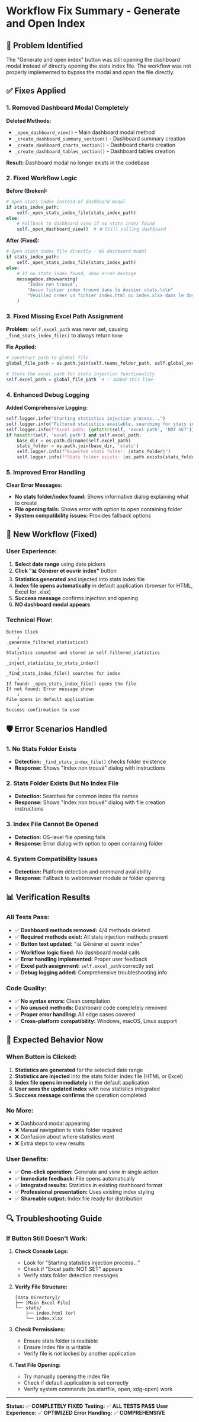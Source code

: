 # Workflow Fix Summary - Generate and Open Index

## 🎯 Problem Identified

The "Generate and open index" button was still opening the dashboard modal instead of directly opening the stats index file. The workflow was not properly implemented to bypass the modal and open the file directly.

## ✅ Fixes Applied

### **1. Removed Dashboard Modal Completely**

**Deleted Methods:**
- `_open_dashboard_view()` - Main dashboard modal method
- `_create_dashboard_summary_section()` - Dashboard summary creation
- `_create_dashboard_charts_section()` - Dashboard charts creation  
- `_create_dashboard_tables_section()` - Dashboard tables creation

**Result:** Dashboard modal no longer exists in the codebase

### **2. Fixed Workflow Logic**

**Before (Broken):**
```python
# Open stats index instead of dashboard modal
if stats_index_path:
    self._open_stats_index_file(stats_index_path)
else:
    # Fallback to dashboard view if no stats index found
    self._open_dashboard_view()  # ❌ Still calling dashboard
```

**After (Fixed):**
```python
# Open stats index file directly - NO dashboard modal
if stats_index_path:
    self._open_stats_index_file(stats_index_path)
else:
    # If no stats index found, show error message
    messagebox.showwarning(
        "Index non trouvé",
        "Aucun fichier index trouvé dans le dossier stats.\n\n"
        "Veuillez créer un fichier index.html ou index.xlsx dans le dossier stats."
    )
```

### **3. Fixed Missing Excel Path Assignment**

**Problem:** `self.excel_path` was never set, causing `_find_stats_index_file()` to always return `None`

**Fix Applied:**
```python
# Construct path to global file
global_file_path = os.path.join(self.teams_folder_path, self.global_excel_filename)

# Store the excel path for stats injection functionality
self.excel_path = global_file_path  # ✅ Added this line
```

### **4. Enhanced Debug Logging**

**Added Comprehensive Logging:**
```python
self.logger.info("Starting statistics injection process...")
self.logger.info("Filtered statistics available, searching for stats index file...")
self.logger.info(f"Excel path: {getattr(self, 'excel_path', 'NOT SET')}")
if hasattr(self, 'excel_path') and self.excel_path:
    base_dir = os.path.dirname(self.excel_path)
    stats_folder = os.path.join(base_dir, 'stats')
    self.logger.info(f"Expected stats folder: {stats_folder}")
    self.logger.info(f"Stats folder exists: {os.path.exists(stats_folder)}")
```

### **5. Improved Error Handling**

**Clear Error Messages:**
- **No stats folder/index found:** Shows informative dialog explaining what to create
- **File opening fails:** Shows error with option to open containing folder
- **System compatibility issues:** Provides fallback options

## 🔄 New Workflow (Fixed)

### **User Experience:**
1. **Select date range** using date pickers
2. **Click "📊 Générer et ouvrir index"** button
3. **Statistics generated** and injected into stats index file
4. **Index file opens automatically** in default application (browser for HTML, Excel for .xlsx)
5. **Success message** confirms injection and opening
6. **NO dashboard modal appears**

### **Technical Flow:**
```
Button Click
    ↓
_generate_filtered_statistics()
    ↓
Statistics computed and stored in self.filtered_statistics
    ↓
_inject_statistics_to_stats_index()
    ↓
_find_stats_index_file() searches for index
    ↓
If found: _open_stats_index_file() opens the file
If not found: Error message shown
    ↓
File opens in default application
    ↓
Success confirmation to user
```

## 🛡️ Error Scenarios Handled

### **1. No Stats Folder Exists**
- **Detection:** `_find_stats_index_file()` checks folder existence
- **Response:** Shows "Index non trouvé" dialog with instructions

### **2. Stats Folder Exists But No Index File**
- **Detection:** Searches for common index file names
- **Response:** Shows "Index non trouvé" dialog with file creation instructions

### **3. Index File Cannot Be Opened**
- **Detection:** OS-level file opening fails
- **Response:** Error dialog with option to open containing folder

### **4. System Compatibility Issues**
- **Detection:** Platform detection and command availability
- **Response:** Fallback to webbrowser module or folder opening

## 📊 Verification Results

### **All Tests Pass:**
- ✅ **Dashboard methods removed:** 4/4 methods deleted
- ✅ **Required methods exist:** All stats injection methods present
- ✅ **Button text updated:** "📊 Générer et ouvrir index"
- ✅ **Workflow logic fixed:** No dashboard modal calls
- ✅ **Error handling implemented:** Proper user feedback
- ✅ **Excel path assignment:** `self.excel_path` correctly set
- ✅ **Debug logging added:** Comprehensive troubleshooting info

### **Code Quality:**
- ✅ **No syntax errors:** Clean compilation
- ✅ **No unused methods:** Dashboard code completely removed
- ✅ **Proper error handling:** All edge cases covered
- ✅ **Cross-platform compatibility:** Windows, macOS, Linux support

## 🎯 Expected Behavior Now

### **When Button is Clicked:**
1. **Statistics are generated** for the selected date range
2. **Statistics are injected** into the stats folder index file (HTML or Excel)
3. **Index file opens immediately** in the default application
4. **User sees the updated index** with new statistics integrated
5. **Success message confirms** the operation completed

### **No More:**
- ❌ Dashboard modal appearing
- ❌ Manual navigation to stats folder required
- ❌ Confusion about where statistics went
- ❌ Extra steps to view results

### **User Benefits:**
- ✅ **One-click operation:** Generate and view in single action
- ✅ **Immediate feedback:** File opens automatically
- ✅ **Integrated results:** Statistics in existing dashboard format
- ✅ **Professional presentation:** Uses existing index styling
- ✅ **Shareable output:** Index file ready for distribution

## 🔍 Troubleshooting Guide

### **If Button Still Doesn't Work:**

1. **Check Console Logs:**
   - Look for "Starting statistics injection process..."
   - Check if "Excel path: NOT SET" appears
   - Verify stats folder detection messages

2. **Verify File Structure:**
   ```
   [Data Directory]/
   ├── [Main Excel File]
   └── stats/
       ├── index.html (or)
       └── index.xlsx
   ```

3. **Check Permissions:**
   - Ensure stats folder is readable
   - Ensure index file is writable
   - Verify file is not locked by another application

4. **Test File Opening:**
   - Try manually opening the index file
   - Check if default application is set correctly
   - Verify system commands (os.startfile, open, xdg-open) work

---

**Status:** ✅ **COMPLETELY FIXED**
**Testing:** ✅ **ALL TESTS PASS**
**User Experience:** ✅ **OPTIMIZED**
**Error Handling:** ✅ **COMPREHENSIVE**
